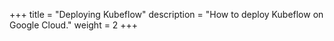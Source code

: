 +++
title = "Deploying Kubeflow"
description = "How to deploy Kubeflow on Google Cloud."
weight = 2
+++
